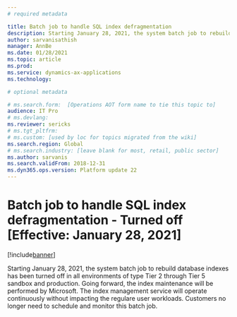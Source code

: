 ```yaml
---
# required metadata

title: Batch job to handle SQL index defragmentation 
description: Starting January 28, 2021, the system batch job to rebuild database indexes has been turned off in all sandbox and production environments of type Tier 2 through Tier 5. Going forward, the index maintenance will be performed by Microsoft. 
author: sarvanisathish
manager: AnnBe
ms.date: 01/28/2021
ms.topic: article
ms.prod: 
ms.service: dynamics-ax-applications
ms.technology: 

# optional metadata

# ms.search.form:  [Operations AOT form name to tie this topic to]
audience: IT Pro
# ms.devlang: 
ms.reviewer: sericks
# ms.tgt_pltfrm: 
# ms.custom: [used by loc for topics migrated from the wiki]
ms.search.region: Global 
# ms.search.industry: [leave blank for most, retail, public sector]
ms.author: sarvanis
ms.search.validFrom: 2018-12-31 
ms.dyn365.ops.version: Platform update 22 
---
```


# Batch job to handle SQL index defragmentation  - Turned off [Effective: January 28, 2021]

[!include[banner](../includes/banner.md)]


Starting January 28, 2021, the system batch job to rebuild database indexes has been turned off in all environments of type Tier 2 through Tier 5 sandbox and production. Going forward, the index maintenance will be performed by Microsoft. The index management service will operate continuously without impacting the regulare user workloads. Customers no longer need to schedule and monitor this batch job.
